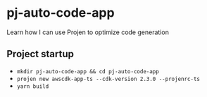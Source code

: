 # pj-auto-code-app

Learn how I can use Projen to optimize code generation

## Project startup
* `mkdir pj-auto-code-app && cd pj-auto-code-app`
* `projen new awscdk-app-ts --cdk-version 2.3.0 --projenrc-ts`
* `yarn build`